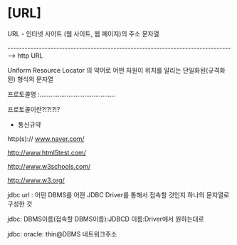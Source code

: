 # [URL]

URL - 인터넷 사이트 (웹 사이트, 웹 페이지)의 주소 문자열

 --------------------------------------------------------------------------------> http URL

Uniform Resource Locator 의 약어로 어떤 자원이 위치를 알리는 단일화된(규격화된) 형식의 문자열



프로토콜명 :..........................................

프로토콜이란?!?!?!?

* 통신규약

http(s):// www.naver.com/

http://www.html5test.com/

http://www.w3schools.com/

http://www.w3.org/

jdbc url : 어떤 DBMS를 어떤  JDBC Driver를 통해서 접속할 것인지 하나의 문자열로 구성한 것

jdbc: DBMS이름(접속할 DBMS이름):JDBCD 이름:Driver에서 원하는대로

jdbc: oracle: thin@DBMS 네트워크주소